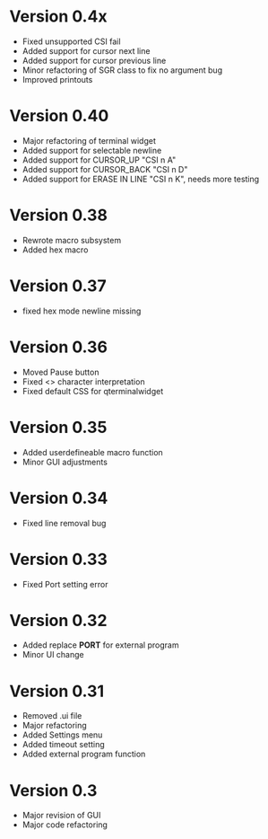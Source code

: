 # Version 0.4x
- Fixed unsupported CSI fail
- Added support for cursor next line 
- Added support for cursor previous line 
- Minor refactoring of SGR class to fix no argument bug
- Improved printouts

# Version 0.40
- Major refactoring of terminal widget
- Added support for selectable newline
- Added support for CURSOR_UP "CSI n A"
- Added support for CURSOR_BACK "CSI n D"
- Added support for ERASE IN LINE "CSI n K", needs more testing

# Version 0.38
- Rewrote macro subsystem
- Added hex macro

# Version 0.37
- fixed hex mode newline missing

# Version 0.36
- Moved Pause button
- Fixed <> character interpretation
- Fixed default CSS for qterminalwidget

# Version 0.35
- Added userdefineable macro function
- Minor GUI adjustments

# Version 0.34
- Fixed line removal bug

# Version 0.33
- Fixed Port setting error

# Version 0.32
- Added replace __PORT__ for external program
- Minor UI change

# Version 0.31
- Removed .ui file
- Major refactoring
- Added Settings menu
- Added timeout setting
- Added external program function

# Version 0.3
- Major revision of GUI
- Major code refactoring


